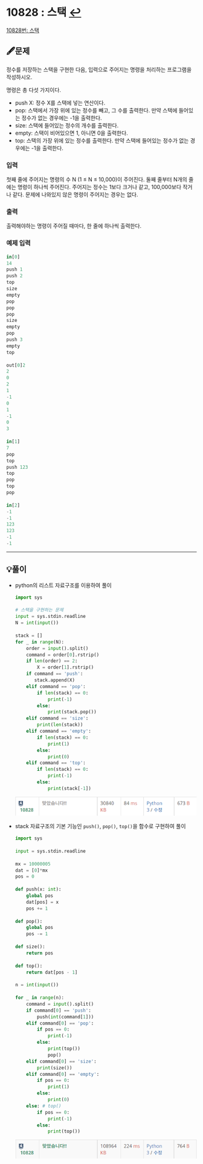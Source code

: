 # 10828 : 스택 [↩](../../acmicpc)

[10828번: 스택](https://www.acmicpc.net/problem/10828)

## 🖋️문제

정수를 저장하는 스택을 구현한 다음, 입력으로 주어지는 명령을 처리하는 프로그램을 작성하시오.

명령은 총 다섯 가지이다.

- push X: 정수 X를 스택에 넣는 연산이다.
- pop: 스택에서 가장 위에 있는 정수를 빼고, 그 수를 출력한다. 만약 스택에 들어있는 정수가 없는 경우에는 -1을 출력한다.
- size: 스택에 들어있는 정수의 개수를 출력한다.
- empty: 스택이 비어있으면 1, 아니면 0을 출력한다.
- top: 스택의 가장 위에 있는 정수를 출력한다. 만약 스택에 들어있는 정수가 없는 경우에는 -1을 출력한다.

### 입력

첫째 줄에 주어지는 명령의 수 N (1 ≤ N ≤ 10,000)이 주어진다. 둘째 줄부터 N개의 줄에는 명령이 하나씩 주어진다. 주어지는 정수는 1보다 크거나 같고, 100,000보다 작거나 같다. 문제에 나와있지 않은 명령이 주어지는 경우는 없다.

### 출력

출력해야하는 명령이 주어질 때마다, 한 줄에 하나씩 출력한다.

### 예제 입력

```python
in[0]
14
push 1
push 2
top
size
empty
pop
pop
pop
size
empty
pop
push 3
empty
top

out[0]2
2
0
2
1
-1
0
1
-1
0
3

in[1]
7
pop
top
push 123
top
pop
top
pop

in[2]
-1
-1
123
123
-1
-1
```

---

## 💡풀이

* python의 리스트 자료구조를 이용하여 풀이

    ```python
    import sys
    
    # 스택을 구현하는 문제
    input = sys.stdin.readline
    N = int(input())
    
    stack = []
    for _ in range(N):
        order = input().split()
        command = order[0].rstrip()
        if len(order) == 2:
            X = order[1].rstrip()
        if command == 'push':
           stack.append(X)
        elif command == 'pop':
            if len(stack) == 0:
                print(-1)
            else:
                print(stack.pop())
        elif command == 'size':
            print(len(stack))
        elif command == 'empty':
            if len(stack) == 0:
                print(1)
            else:
                print(0)
        elif command == 'top':
            if len(stack) == 0:
                print(-1)
            else:
                print(stack[-1])
    ```
    
    ![image-20221116175231721](images/image-20221116175231721.png)
    
* stack 자료구조의 기본 기능인 `push()`, `pop()`, `top()`을 함수로 구현하여 풀이

    ```python
    import sys
    
    input = sys.stdin.readline
    
    mx = 10000005
    dat = [0]*mx
    pos = 0
    
    def push(x: int):
        global pos
        dat[pos] = x
        pos += 1
    
    def pop():
        global pos
        pos -= 1
    
    def size():
        return pos
    
    def top():
        return dat[pos - 1]
    
    n = int(input())
    
    for _ in range(n):
        command = input().split()
        if command[0] == 'push':
            push(int(command[1]))
        elif command[0] == 'pop':
            if pos == 0:
                print(-1)
            else:
                print(top())
                pop()
        elif command[0] == 'size':
            print(size())
        elif command[0] == 'empty':
            if pos == 0:
                print(1)
            else:
                print(0)
        else: # top()
            if pos == 0:
                print(-1)
            else:
                print(top())
    ```

    ![image-20221116175247126](images/image-20221116175247126.png)


